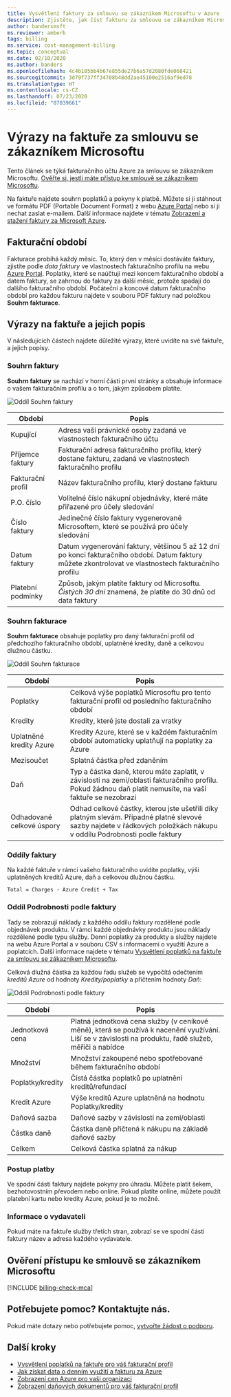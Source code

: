 ```yaml
---
title: Vysvětlení faktury za smlouvu se zákazníkem Microsoftu v Azure
description: Zjistěte, jak číst fakturu za smlouvu se zákazníkem Microsoftu v Azure a jak jí rozumět.
author: bandersmsft
ms.reviewer: amberb
tags: billing
ms.service: cost-management-billing
ms.topic: conceptual
ms.date: 02/10/2020
ms.author: banders
ms.openlocfilehash: 4c4b105bb4b67e855de27b6a57d2080fde068421
ms.sourcegitcommit: 3d79f737ff34708b48dd2ae45100e2516af9ed78
ms.translationtype: HT
ms.contentlocale: cs-CZ
ms.lasthandoff: 07/23/2020
ms.locfileid: "87039661"
---
```

# <a name="terms-in-your-microsoft-customer-agreement-invoice"></a>Výrazy na faktuře za smlouvu se zákazníkem Microsoftu

Tento článek se týká fakturačního účtu Azure za smlouvu se zákazníkem Microsoftu. [Ověřte si, jestli máte přístup ke smlouvě se zákazníkem Microsoftu](#check-access-to-a-microsoft-customer-agreement).

Na faktuře najdete souhrn poplatků a pokyny k platbě. Můžete si ji stáhnout ve formátu PDF (Portable Document Format) z webu [Azure Portal](https://portal.azure.com/) nebo si ji nechat zaslat e-mailem. Další informace najdete v tématu [Zobrazení a stažení faktury za Microsoft Azure](download-azure-invoice.md).

## <a name="billing-period"></a>Fakturační období

Fakturace probíhá každý měsíc. To, který den v měsíci dostáváte faktury, zjistíte podle *data faktury* ve vlastnostech fakturačního profilu na webu [Azure Portal](https://portal.azure.com/). Poplatky, které se naúčtují mezi koncem fakturačního období a datem faktury, se zahrnou do faktury za další měsíc, protože spadají do dalšího fakturačního období. Počáteční a koncové datum fakturačního období pro každou fakturu najdete v souboru PDF faktury nad položkou **Souhrn fakturace**.

## <a name="invoice-terms-and-descriptions"></a>Výrazy na faktuře a jejich popis

V následujících částech najdete důležité výrazy, které uvidíte na své faktuře, a jejich popisy.

### <a name="invoice-summary"></a>Souhrn faktury

**Souhrn faktury** se nachází v horní části první stránky a obsahuje informace o vašem fakturačním profilu a o tom, jakým způsobem platíte.

![Oddíl Souhrn faktury](./media/mca-understand-your-invoice/invoicesummary.png)

| Období | Popis |
| --- | --- |
| Kupující |Adresa vaší právnické osoby zadaná ve vlastnostech fakturačního účtu|
| Příjemce faktury |Fakturační adresa fakturačního profilu, který dostane fakturu, zadaná ve vlastnostech fakturačního profilu|
| Fakturační profil |Název fakturačního profilu, který dostane fakturu |
| P.O. číslo |Volitelné číslo nákupní objednávky, které máte přiřazené pro účely sledování |
| Číslo faktury |Jedinečné číslo faktury vygenerované Microsoftem, které se používá pro účely sledování |
| Datum faktury |Datum vygenerování faktury, většinou 5 až 12 dní po konci fakturačního období. Datum faktury můžete zkontrolovat ve vlastnostech fakturačního profilu|
| Platební podmínky |Způsob, jakým platíte faktury od Microsoftu. *Čistých 30 dní* znamená, že platíte do 30 dnů od data faktury |

### <a name="billing-summary"></a>Souhrn fakturace

**Souhrn fakturace** obsahuje poplatky pro daný fakturační profil od předchozího fakturačního období, uplatněné kredity, daně a celkovou dlužnou částku.

![Oddíl Souhrn fakturace](./media/mca-understand-your-invoice/billingsummary.png)

| Období | Popis |
| --- | --- |
| Poplatky|Celková výše poplatků Microsoftu pro tento fakturační profil od posledního fakturačního období |
| Kredity |Kredity, které jste dostali za vratky |
| Uplatněné kredity Azure | Kredity Azure, které se v každém fakturačním období automaticky uplatňují na poplatky za Azure |
| Mezisoučet |Splatná částka před zdaněním |
| Daň |Typ a částka daně, kterou máte zaplatit, v závislosti na zemi/oblasti fakturačního profilu. Pokud žádnou daň platit nemusíte, na vaší faktuře se nezobrazí |
| Odhadované celkové úspory |Odhad celkové částky, kterou jste ušetřili díky platným slevám. Případné platné slevové sazby najdete v řádkových položkách nákupu v oddílu Podrobnosti podle faktury |

### <a name="invoice-sections"></a>Oddíly faktury

Na každé faktuře v rámci vašeho fakturačního uvidíte poplatky, výši uplatněných kreditů Azure, daň a celkovou dlužnou částku.

`Total = Charges - Azure Credit + Tax`

### <a name="details-by-invoice-section"></a>Oddíl Podrobnosti podle faktury

Tady se zobrazují náklady z každého oddílu faktury rozdělené podle objednávek produktu. V rámci každé objednávky produktu jsou náklady rozdělené podle typu služby. Denní poplatky za produkty a služby najdete na webu Azure Portal a v souboru CSV s informacemi o využití Azure a poplatcích. Další informace najdete v tématu [Vysvětlení poplatků na faktuře za smlouvu se zákazníkem Microsoftu](review-customer-agreement-bill.md).

Celková dlužná částka za každou řadu služeb se vypočítá odečtením *kreditů Azure* od hodnoty *Kredity/poplatky* a přičtením hodnoty *Daň*:


![Oddíl Podrobnosti podle faktury](./media/mca-understand-your-invoice/invoicesectiondetails.png)

| Období |Popis |
| --- | --- |
| Jednotková cena | Platná jednotková cena služby (v ceníkové měně), která se používá k nacenění využívání. Liší se v závislosti na produktu, řadě služeb, měřiči a nabídce |
| Množství | Množství zakoupené nebo spotřebované během fakturačního období |
| Poplatky/kredity | Čistá částka poplatků po uplatnění kreditů/refundací |
| Kredit Azure | Výše kreditů Azure uplatněná na hodnotu Poplatky/kredity|
| Daňová sazba | Daňové sazby v závislosti na zemi/oblasti |
| Částka daně | Částka daně přičtená k nákupu na základě daňové sazby |
| Celkem | Celková částka splatná za nákup |

### <a name="how-to-pay"></a>Postup platby

Ve spodní části faktury najdete pokyny pro úhradu. Můžete platit šekem, bezhotovostním převodem nebo online. Pokud platíte online, můžete použít platební kartu nebo kredity Azure, pokud je to možné.

### <a name="publisher-information"></a>Informace o vydavateli

Pokud máte na faktuře služby třetích stran, zobrazí se ve spodní části faktury název a adresa každého vydavatele.

## <a name="check-access-to-a-microsoft-customer-agreement"></a>Ověření přístupu ke smlouvě se zákazníkem Microsoftu
[!INCLUDE [billing-check-mca](../../../includes/billing-check-mca.md)]

## <a name="need-help-contact-us"></a>Potřebujete pomoc? Kontaktujte nás.

Pokud máte dotazy nebo potřebujete pomoc, [vytvořte žádost o podporu](https://go.microsoft.com/fwlink/?linkid=2083458).

## <a name="next-steps"></a>Další kroky

- [Vysvětlení poplatků na faktuře pro váš fakturační profil](review-customer-agreement-bill.md)
- [Jak získat data o denním využití a fakturu za Azure](../manage/download-azure-invoice-daily-usage-date.md)
- [Zobrazení cen Azure pro vaši organizaci](../manage/ea-pricing.md)
- [Zobrazení daňových dokumentů pro váš fakturační profil](mca-download-tax-document.md)
